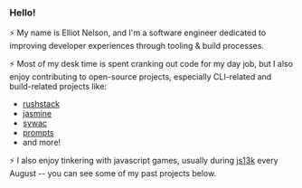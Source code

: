 ### Hello!

:zap: My name is Elliot Nelson, and I'm a software engineer dedicated to improving developer experiences through tooling & build processes.

:zap: Most of my desk time is spent cranking out code for my day job, but I also enjoy contributing to open-source projects, especially CLI-related and build-related projects like:

- [rushstack](https://github.com/microsoft/rushstack)
- [jasmine](https://github.com/jasmine/jasmine)
- [sywac](https://github.com/sywac/sywac)
- [prompts](https://github.com/terkelg/prompts)
- and more!

⚡ I also enjoy tinkering with javascript games, usually during [js13k](http://js13kgames.com/) every August -- you can see some of my past projects below.

<!--
- 🔭 I’m currently working on ...
- 🌱 I’m currently learning ...
- 👯 I’m looking to collaborate on ...
- 🤔 I’m looking for help with ...
- 💬 Ask me about ...
- 📫 How to reach me: ...
- 😄 Pronouns: ...
- ⚡ Fun fact: ...
-->
